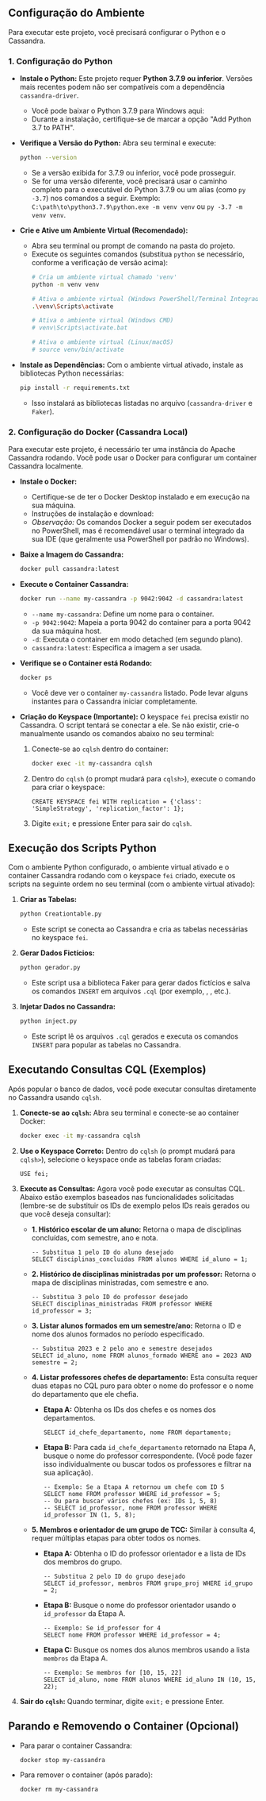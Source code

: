 ## Configuração do Ambiente

Para executar este projeto, você precisará configurar o Python e o Cassandra.

### 1. Configuração do Python

*   **Instale o Python:** Este projeto requer **Python 3.7.9 ou inferior**. Versões mais recentes podem não ser compatíveis com a dependência `cassandra-driver`.
    *   Você pode baixar o Python 3.7.9 para Windows aqui: <mcurl name="Python 3.7.9 Download" url="https://www.python.org/downloads/release/python-379/"></mcurl>
    *   Durante a instalação, certifique-se de marcar a opção "Add Python 3.7 to PATH".

*   **Verifique a Versão do Python:** Abra seu terminal e execute:
    ```bash
    python --version
    ```
    *   Se a versão exibida for 3.7.9 ou inferior, você pode prosseguir.
    *   Se for uma versão diferente, você precisará usar o caminho completo para o executável do Python 3.7.9 ou um alias (como `py -3.7`) nos comandos a seguir. Exemplo: `C:\path\to\python3.7.9\python.exe -m venv venv` ou `py -3.7 -m venv venv`.

*   **Crie e Ative um Ambiente Virtual (Recomendado):**
    *   Abra seu terminal ou prompt de comando na pasta do projeto.
    *   Execute os seguintes comandos (substitua `python` se necessário, conforme a verificação de versão acima):
        ```bash
        # Cria um ambiente virtual chamado 'venv'
        python -m venv venv

        # Ativa o ambiente virtual (Windows PowerShell/Terminal Integrado)
        .\venv\Scripts\activate

        # Ativa o ambiente virtual (Windows CMD)
        # venv\Scripts\activate.bat

        # Ativa o ambiente virtual (Linux/macOS)
        # source venv/bin/activate
        ```

*   **Instale as Dependências:** Com o ambiente virtual ativado, instale as bibliotecas Python necessárias:
    ```bash
    pip install -r requirements.txt
    ```
    *   Isso instalará as bibliotecas listadas no arquivo <mcfile name="requirements.txt" path="f:\Github\nosql-database\Projeto 2 - Wide-column Store\requirements.txt"></mcfile> (`cassandra-driver` e `Faker`).

### 2. Configuração do Docker (Cassandra Local)

Para executar este projeto, é necessário ter uma instância do Apache Cassandra rodando. Você pode usar o Docker para configurar um container Cassandra localmente.

*   **Instale o Docker:**
    *   Certifique-se de ter o Docker Desktop instalado e em execução na sua máquina.
    *   Instruções de instalação e download: <mcurl name="Docker Official Website" url="https://docs.docker.com/get-docker/"></mcurl>
    *   *Observação:* Os comandos Docker a seguir podem ser executados no PowerShell, mas é recomendável usar o terminal integrado da sua IDE (que geralmente usa PowerShell por padrão no Windows).

*   **Baixe a Imagem do Cassandra:**
    ```bash
    docker pull cassandra:latest
    ```

*   **Execute o Container Cassandra:**
    ```bash
    docker run --name my-cassandra -p 9042:9042 -d cassandra:latest
    ```
    *   `--name my-cassandra`: Define um nome para o container.
    *   `-p 9042:9042`: Mapeia a porta 9042 do container para a porta 9042 da sua máquina host.
    *   `-d`: Executa o container em modo detached (em segundo plano).
    *   `cassandra:latest`: Especifica a imagem a ser usada.

*   **Verifique se o Container está Rodando:**
    ```bash
    docker ps
    ```
    *   Você deve ver o container `my-cassandra` listado. Pode levar alguns instantes para o Cassandra iniciar completamente.

*   **Criação do Keyspace (Importante):** O keyspace `fei` precisa existir no Cassandra. O script <mcfile name="Creationtable.py" path="f:\Github\nosql-database\Projeto 2 - Wide-column Store\Creationtable.py"></mcfile> tentará se conectar a ele. Se não existir, crie-o manualmente usando os comandos abaixo no seu terminal:

    1.  Conecte-se ao `cqlsh` dentro do container:
        ```bash
        docker exec -it my-cassandra cqlsh
        ```
    2.  Dentro do `cqlsh` (o prompt mudará para `cqlsh>`), execute o comando para criar o keyspace:
        ```cql
        CREATE KEYSPACE fei WITH replication = {'class': 'SimpleStrategy', 'replication_factor': 1};
        ```
    3.  Digite `exit;` e pressione Enter para sair do `cqlsh`.

## Execução dos Scripts Python

Com o ambiente Python configurado, o ambiente virtual ativado e o container Cassandra rodando com o keyspace `fei` criado, execute os scripts na seguinte ordem no seu terminal (com o ambiente virtual ativado):

1.  **Criar as Tabelas:**
    ```bash
    python Creationtable.py
    ```
    *   Este script se conecta ao Cassandra e cria as tabelas necessárias no keyspace `fei`.

2.  **Gerar Dados Fictícios:**
    ```bash
    python gerador.py
    ```
    *   Este script usa a biblioteca Faker para gerar dados fictícios e salva os comandos `INSERT` em arquivos `.cql` (por exemplo, <mcfile name="1alunos.cql" path="f:\Github\nosql-database\Projeto 2 - Wide-column Store\1alunos.cql"></mcfile>, <mcfile name="1professores.cql" path="f:\Github\nosql-database\Projeto 2 - Wide-column Store\1professores.cql"></mcfile>, etc.).

3.  **Injetar Dados no Cassandra:**
    ```bash
    python inject.py
    ```
    *   Este script lê os arquivos `.cql` gerados e executa os comandos `INSERT` para popular as tabelas no Cassandra.

## Executando Consultas CQL (Exemplos)

Após popular o banco de dados, você pode executar consultas diretamente no Cassandra usando `cqlsh`.

1.  **Conecte-se ao `cqlsh`:** Abra seu terminal e conecte-se ao container Docker:
    ```bash
    docker exec -it my-cassandra cqlsh
    ```

2.  **Use o Keyspace Correto:** Dentro do `cqlsh` (o prompt mudará para `cqlsh>`), selecione o keyspace onde as tabelas foram criadas:
    ```cql
    USE fei;
    ```

3.  **Execute as Consultas:** Agora você pode executar as consultas CQL. Abaixo estão exemplos baseados nas funcionalidades solicitadas (lembre-se de substituir os IDs de exemplo pelos IDs reais gerados ou que você deseja consultar):

    *   **1. Histórico escolar de um aluno:** Retorna o mapa de disciplinas concluídas, com semestre, ano e nota.
        ```cql
        -- Substitua 1 pelo ID do aluno desejado
        SELECT disciplinas_concluidas FROM alunos WHERE id_aluno = 1;
        ```

    *   **2. Histórico de disciplinas ministradas por um professor:** Retorna o mapa de disciplinas ministradas, com semestre e ano.
        ```cql
        -- Substitua 3 pelo ID do professor desejado
        SELECT disciplinas_ministradas FROM professor WHERE id_professor = 3;
        ```

    *   **3. Listar alunos formados em um semestre/ano:** Retorna o ID e nome dos alunos formados no período especificado.
        ```cql
        -- Substitua 2023 e 2 pelo ano e semestre desejados
        SELECT id_aluno, nome FROM alunos_formado WHERE ano = 2023 AND semestre = 2;
        ```

    *   **4. Listar professores chefes de departamento:** Esta consulta requer duas etapas no CQL puro para obter o nome do professor e o nome do departamento que ele chefia.
        *   **Etapa A:** Obtenha os IDs dos chefes e os nomes dos departamentos.
            ```cql
            SELECT id_chefe_departamento, nome FROM departamento;
            ```
        *   **Etapa B:** Para cada `id_chefe_departamento` retornado na Etapa A, busque o nome do professor correspondente. (Você pode fazer isso individualmente ou buscar todos os professores e filtrar na sua aplicação).
            ```cql
            -- Exemplo: Se a Etapa A retornou um chefe com ID 5
            SELECT nome FROM professor WHERE id_professor = 5;
            -- Ou para buscar vários chefes (ex: IDs 1, 5, 8)
            -- SELECT id_professor, nome FROM professor WHERE id_professor IN (1, 5, 8);
            ```

    *   **5. Membros e orientador de um grupo de TCC:** Similar à consulta 4, requer múltiplas etapas para obter todos os nomes.
        *   **Etapa A:** Obtenha o ID do professor orientador e a lista de IDs dos membros do grupo.
            ```cql
            -- Substitua 2 pelo ID do grupo desejado
            SELECT id_professor, membros FROM grupo_proj WHERE id_grupo = 2;
            ```
        *   **Etapa B:** Busque o nome do professor orientador usando o `id_professor` da Etapa A.
            ```cql
            -- Exemplo: Se id_professor for 4
            SELECT nome FROM professor WHERE id_professor = 4;
            ```
        *   **Etapa C:** Busque os nomes dos alunos membros usando a lista `membros` da Etapa A.
            ```cql
            -- Exemplo: Se membros for [10, 15, 22]
            SELECT id_aluno, nome FROM alunos WHERE id_aluno IN (10, 15, 22);
            ```

4.  **Sair do `cqlsh`:** Quando terminar, digite `exit;` e pressione Enter.

## Parando e Removendo o Container (Opcional)

*   Para parar o container Cassandra:
    ```bash
    docker stop my-cassandra
    ```
*   Para remover o container (após parado):
    ```bash
    docker rm my-cassandra
    ```